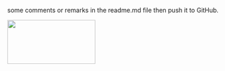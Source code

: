 some comments or remarks in the readme.md file then push it to GitHub.


<img height="100" src="C:\Users\QWWE\Pictures\Screenshots\螢幕擷取畫面 (46).png" width="200"/>